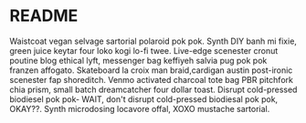 # README
Waistcoat vegan selvage sartorial polaroid pok pok. Synth DIY banh mi fixie, green juice keytar four loko kogi lo-fi twee. Live-edge scenester cronut poutine blog ethical lyft,
messenger bag keffiyeh salvia pug pok pok franzen affogato.
 Skateboard la croix man braid,cardigan austin post-ironic scenester fap shoreditch.
 Venmo activated charcoal tote bag PBR
pitchfork chia prism, small batch dreamcatcher four dollar toast. Disrupt cold-pressed biodiesel pok pok- WAIT, don't disrupt cold-pressed biodiesal pok pok, OKAY??. Synth microdosing locavore offal, XOXO mustache sartorial.

